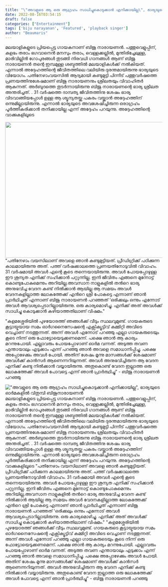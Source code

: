 ```yaml
---
title: "\"അവളുടെ ആ ഒരു ആഗ്രഹം സാധിച്ചുകൊടുക്കാൻ എനിക്കായില്ല\", ഭാര്യയുടെ ഓർമകളിൽ വിതുമ്പി ബിജുനാരായണൻ"
date: 2022-08-16T03:54:15
draft: false
categories: ["Entertainment"]
tags: ['biju narayanan', 'Featured', 'playback singer']
author: "Beaumaris"
---
```


മലയാളികളുടെ പ്രിയപ്പെട്ട ഗായകനാണ് ബിജു നാരായണൻ. പത്തുവെളുപ്പിന്, കളഭം തരാം ഭ​ഗവാനെൻ മനസും തരാം, വെള്ളക്കല്ലിൽ, മുന്തിരിച്ചേലുള്ള, മാരിവില്ലിൻ ​ഗോപുരങ്ങൾ തുടങ്ങി നിരവധി ഗാനങ്ങൾ ആണ് ബിജു നാരായണൻ തന്റെ ഇമ്പമുള്ള ശബ്ദത്തിൽ മലയാളികൾക്ക് നൽകിയത്. എന്നാൽ അദ്ദേഹത്തിന്റെ ജീവിതത്തിലെ വലിയിരു ദുരന്തമായിരുന്നു ഭാര്യയുടെ വിയോഗം. പതിനേഴാംവയസിൽ ആദ്യമായി കണ്ടുമുട്ടി പിന്നീട് പത്തുവർഷത്തെ പ്രണയത്തിനുശേഷമാണ് ബിജു നാരായണനും ശ്രീലതയും വിവാഹിതർ ആകുന്നത്. അർബുദത്തെ തുടർന്നായിരുന്നു ബിജു നാരായണന്റെ ഭാര്യ ശ്രീലത അന്തരിച്ചത്. . 31 വർഷത്തെ ദാമ്പത്യ ജീവിതത്തിനു ശേഷം ഭാര്യ വിടവാങ്ങിയപ്പോൾ ഉള്ള ആ ശ്യൂന്യതയ്ക്കു പകരം വയ്ക്കാൻ അദ്ദേഹത്തിന് ഒന്നുമില്ലായിരുന്നു. എന്നാൽ ഭാര്യയുടെ അവശേഷിച്ചിരുന്ന ഒരാഗ്രഹം പൂർത്തീകരിക്കാൻ തനിക്കായില്ല എന്ന് അദ്ദേഹം പറയുന്നു. അദ്ദേഹത്തിന്റെ വാക്കുകളിലൂടെ

<img class="wp-image-346971 aligncenter" src="https://cdn.boolokam.com/articles/2022/08/4y4y4y.jpg" alt="" width="772" height="435" />"പതിനേഴാം വയസിലാണ് അവളെ ഞാൻ കണ്ടുമുട്ടിയത്. പ്രീഡിഗ്രിക്ക് പഠിക്കുന്ന കാലമായിരുന്നു അത്. പത്ത് വർഷക്കാലത്തെ പ്രണയതിനോടുവിൽ വിവാഹം. 31 വർഷമായി അവൾ എന്റെ കൂടെ തന്നെയായിരുന്നു. അവൾ പോയപ്പോഴുള്ള ഈ ശൂന്യത എനിക്ക് സഹിക്കാൻ പറ്റുന്നില്ല. ഇനി ജീവിതം എങ്ങനെ മുന്നോട്ട് കൊണ്ടുപോകുമെന്നും അറിയില്ല.അവസാന നാളുകളിൽ തൻറെ ഭാര്യ അനുഭവിച്ച വേദന കണ്ട് നിൽക്കാൻ ആയില്ല ആ സമയം അവൾ വേദനകളില്ലാത്ത ലോകത്തേക്ക് എൻറെ ശ്രീ പോകട്ടെ എന്നാണ് ഞാൻ പ്രാർഥിച്ചത് എന്നാണ് ബിജു നാരായണൻ പറഞ്ഞത് ‘ഒരിക്കലും ഒന്നും എന്നോട് അവൾ ആവശ്യപ്പെടാറില്ലായിരുന്നു. ഒരു കാര്യമൊഴിച്ചു. എനിക്ക് അത് അവൾക്ക് സാധിച്ചു കൊടുക്കാൻ കഴിയാത്തതിലാണ് വിഷമം."

"കളമശ്ശേരിയിൽ പുഴയോരത്ത് ഞങ്ങൾക്ക് വീടും സ്ഥലവുമുണ്ട്. ഗായകരുടെ കൂട്ടായ്മയായ സമം ഓർഗനൈസേഷന്റെ എക്സിക്യൂട്ടിവ് കമ്മിറ്റി അവിടെ വെച്ചാണ് നടത്തുന്നത്. അന്ന് അവൾ എന്നോട് പറഞ്ഞു എല്ലാ ഗായകരുടെയും കൂടെ നിന്ന്‌ ഒരു ഫോട്ടോയെടുക്കണമെന്ന്. പക്ഷെ ഞാൻ ആ കാര്യം മറന്നുപോയി. എല്ലാവരും പോയപ്പോഴാണ് ഓർമ വന്നത്. അടുത്ത തവണ എന്തായാലും എടുക്കാം എന്ന് പറഞ്ഞു ഞാൻ അവളെ സമാധാനിപ്പിച്ചു. പക്ഷെ അപ്പോഴേക്കും അവൾ പോയി. അതിന് ശേഷം മൂന്നു മാസങ്ങൾക്ക് ശേഷമാണ് അവൾക്ക് കാൻസർ ആണെന്നറിയുന്നത്. അവൾ അനുഭവിച്ചിരുന്ന ആ വേദന എനിക്ക് കണ്ടു നിൽക്കാൻ വയ്യായിരുന്നു. അതുകൊണ്ട് വേദന ഇല്ലാത്ത ഒരു ലോകത്തേക്ക് അവൾ പോവട്ടെ എന്ന് ഞാൻ പ്രാർത്ഥിച്ചു" - ബിജു നാരായണൻ പറഞ്ഞു


!["അവളുടെ ആ ഒരു ആഗ്രഹം സാധിച്ചുകൊടുക്കാൻ എനിക്കായില്ല", ഭാര്യയുടെ ഓർമകളിൽ വിതുമ്പി ബിജുനാരായണൻ](https://cdn.boolokam.com/articles/2022/08/4y4y4y.jpg)മലയാളികളുടെ പ്രിയപ്പെട്ട ഗായകനാണ് ബിജു നാരായണൻ. പത്തുവെളുപ്പിന്, കളഭം തരാം ഭ​ഗവാനെൻ മനസും തരാം, വെള്ളക്കല്ലിൽ, മുന്തിരിച്ചേലുള്ള, മാരിവില്ലിൻ ​ഗോപുരങ്ങൾ തുടങ്ങി നിരവധി ഗാനങ്ങൾ ആണ് ബിജു നാരായണൻ തന്റെ ഇമ്പമുള്ള ശബ്ദത്തിൽ മലയാളികൾക്ക് നൽകിയത്. എന്നാൽ അദ്ദേഹത്തിന്റെ ജീവിതത്തിലെ വലിയിരു ദുരന്തമായിരുന്നു ഭാര്യയുടെ വിയോഗം. പതിനേഴാംവയസിൽ ആദ്യമായി കണ്ടുമുട്ടി പിന്നീട് പത്തുവർഷത്തെ പ്രണയത്തിനുശേഷമാണ് ബിജു നാരായണനും ശ്രീലതയും വിവാഹിതർ ആകുന്നത്. അർബുദത്തെ തുടർന്നായിരുന്നു ബിജു നാരായണന്റെ ഭാര്യ ശ്രീലത അന്തരിച്ചത്. . 31 വർഷത്തെ ദാമ്പത്യ ജീവിതത്തിനു ശേഷം ഭാര്യ വിടവാങ്ങിയപ്പോൾ ഉള്ള ആ ശ്യൂന്യതയ്ക്കു പകരം വയ്ക്കാൻ അദ്ദേഹത്തിന് ഒന്നുമില്ലായിരുന്നു. എന്നാൽ ഭാര്യയുടെ അവശേഷിച്ചിരുന്ന ഒരാഗ്രഹം പൂർത്തീകരിക്കാൻ തനിക്കായില്ല എന്ന് അദ്ദേഹം പറയുന്നു. അദ്ദേഹത്തിന്റെ വാക്കുകളിലൂടെ "പതിനേഴാം വയസിലാണ് അവളെ ഞാൻ കണ്ടുമുട്ടിയത്. പ്രീഡിഗ്രിക്ക് പഠിക്കുന്ന കാലമായിരുന്നു അത്. പത്ത് വർഷക്കാലത്തെ പ്രണയതിനോടുവിൽ വിവാഹം. 31 വർഷമായി അവൾ എന്റെ കൂടെ തന്നെയായിരുന്നു. അവൾ പോയപ്പോഴുള്ള ഈ ശൂന്യത എനിക്ക് സഹിക്കാൻ പറ്റുന്നില്ല. ഇനി ജീവിതം എങ്ങനെ മുന്നോട്ട് കൊണ്ടുപോകുമെന്നും അറിയില്ല.അവസാന നാളുകളിൽ തൻറെ ഭാര്യ അനുഭവിച്ച വേദന കണ്ട് നിൽക്കാൻ ആയില്ല ആ സമയം അവൾ വേദനകളില്ലാത്ത ലോകത്തേക്ക് എൻറെ ശ്രീ പോകട്ടെ എന്നാണ് ഞാൻ പ്രാർഥിച്ചത് എന്നാണ് ബിജു നാരായണൻ പറഞ്ഞത് ‘ഒരിക്കലും ഒന്നും എന്നോട് അവൾ ആവശ്യപ്പെടാറില്ലായിരുന്നു. ഒരു കാര്യമൊഴിച്ചു. എനിക്ക് അത് അവൾക്ക് സാധിച്ചു കൊടുക്കാൻ കഴിയാത്തതിലാണ് വിഷമം." "കളമശ്ശേരിയിൽ പുഴയോരത്ത് ഞങ്ങൾക്ക് വീടും സ്ഥലവുമുണ്ട്. ഗായകരുടെ കൂട്ടായ്മയായ സമം ഓർഗനൈസേഷന്റെ എക്സിക്യൂട്ടിവ് കമ്മിറ്റി അവിടെ വെച്ചാണ് നടത്തുന്നത്. അന്ന് അവൾ എന്നോട് പറഞ്ഞു എല്ലാ ഗായകരുടെയും കൂടെ നിന്ന്‌ ഒരു ഫോട്ടോയെടുക്കണമെന്ന്. പക്ഷെ ഞാൻ ആ കാര്യം മറന്നുപോയി. എല്ലാവരും പോയപ്പോഴാണ് ഓർമ വന്നത്. അടുത്ത തവണ എന്തായാലും എടുക്കാം എന്ന് പറഞ്ഞു ഞാൻ അവളെ സമാധാനിപ്പിച്ചു. പക്ഷെ അപ്പോഴേക്കും അവൾ പോയി. അതിന് ശേഷം മൂന്നു മാസങ്ങൾക്ക് ശേഷമാണ് അവൾക്ക് കാൻസർ ആണെന്നറിയുന്നത്. അവൾ അനുഭവിച്ചിരുന്ന ആ വേദന എനിക്ക് കണ്ടു നിൽക്കാൻ വയ്യായിരുന്നു. അതുകൊണ്ട് വേദന ഇല്ലാത്ത ഒരു ലോകത്തേക്ക് അവൾ പോവട്ടെ എന്ന് ഞാൻ പ്രാർത്ഥിച്ചു" - ബിജു നാരായണൻ പറഞ്ഞു

